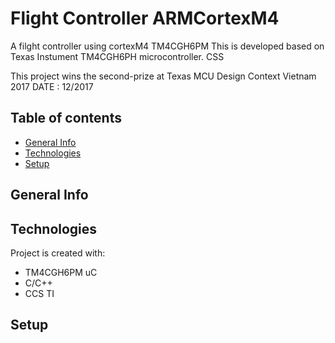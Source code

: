 





# Flight Controller ARMCortexM4

A filght controller using cortexM4 TM4CGH6PM
This is developed based on Texas Instument TM4CGH6PH microcontroller.
CSS 

This project wins the second-prize at Texas MCU Design Context Vietnam 2017
DATE : 12/2017
## Table of contents
* [General Info](#general-info)
* [Technologies](#technologies)
* [Setup](#setup)

## General Info




## Technologies
Project is created with:
* TM4CGH6PM uC
* C/C++
* CCS TI

## Setup
